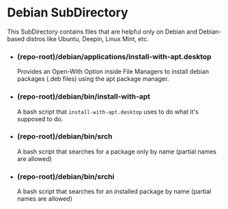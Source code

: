 # Debian SubDirectory

This SubDirectory contains files that are helpful only on Debian and Debian-based distros like Ubuntu, Deepin, Linux Mint, etc. 

- ### (repo-root)/debian/applications/install-with-apt.desktop

  Provides an Open-With Option inside File Managers to install debian packages (.deb files) using the apt package manager.

- ### (repo-root)/debian/bin/install-with-apt

  A bash script that `install-with-apt.desktop` uses to do what it's supposed to do.

- ### (repo-root)/debian/bin/srch

  A bash script that searches for a package only by name (partial names are allowed)

- ### (repo-root)/debian/bin/srchi

  A bash script that searches for an installed package by name (partial names are allowed)
